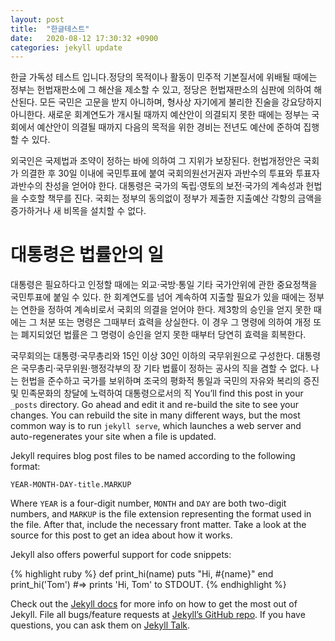 ```yaml
---
layout: post
title:  "한글테스트"
date:   2020-08-12 17:30:32 +0900
categories: jekyll update
---
```

한글 가독성 테스트 입니다.정당의 목적이나 활동이 민주적 기본질서에 위배될 때에는 정부는 헌법재판소에 그 해산을 제소할 수 있고, 정당은 헌법재판소의 심판에 의하여 해산된다. 모든 국민은 고문을 받지 아니하며, 형사상 자기에게 불리한 진술을 강요당하지 아니한다. 새로운 회계연도가 개시될 때까지 예산안이 의결되지 못한 때에는 정부는 국회에서 예산안이 의결될 때까지 다음의 목적을 위한 경비는 전년도 예산에 준하여 집행할 수 있다.

외국인은 국제법과 조약이 정하는 바에 의하여 그 지위가 보장된다. 헌법개정안은 국회가 의결한 후 30일 이내에 국민투표에 붙여 국회의원선거권자 과반수의 투표와 투표자 과반수의 찬성을 얻어야 한다. 대통령은 국가의 독립·영토의 보전·국가의 계속성과 헌법을 수호할 책무를 진다. 국회는 정부의 동의없이 정부가 제출한 지출예산 각항의 금액을 증가하거나 새 비목을 설치할 수 없다.

# 대통령은 법률안의 일
대통령은 필요하다고 인정할 때에는 외교·국방·통일 기타 국가안위에 관한 중요정책을 국민투표에 붙일 수 있다. 한 회계연도를 넘어 계속하여 지출할 필요가 있을 때에는 정부는 연한을 정하여 계속비로서 국회의 의결을 얻어야 한다. 제3항의 승인을 얻지 못한 때에는 그 처분 또는 명령은 그때부터 효력을 상실한다. 이 경우 그 명령에 의하여 개정 또는 폐지되었던 법률은 그 명령이 승인을 얻지 못한 때부터 당연히 효력을 회복한다.

국무회의는 대통령·국무총리와 15인 이상 30인 이하의 국무위원으로 구성한다. 대통령은 국무총리·국무위원·행정각부의 장 기타 법률이 정하는 공사의 직을 겸할 수 없다.
나는 헌법을 준수하고 국가를 보위하며 조국의 평화적 통일과 국민의 자유와 복리의 증진 및 민족문화의 창달에 노력하여 대통령으로서의 직
You’ll find this post in your `_posts` directory. Go ahead and edit it and re-build the site to see your changes. You can rebuild the site in many different ways, but the most common way is to run `jekyll serve`, which launches a web server and auto-regenerates your site when a file is updated.

Jekyll requires blog post files to be named according to the following format:

`YEAR-MONTH-DAY-title.MARKUP`

Where `YEAR` is a four-digit number, `MONTH` and `DAY` are both two-digit numbers, and `MARKUP` is the file extension representing the format used in the file. After that, include the necessary front matter. Take a look at the source for this post to get an idea about how it works.

Jekyll also offers powerful support for code snippets:

{% highlight ruby %}
def print_hi(name)
  puts "Hi, #{name}"
end
print_hi('Tom')
#=> prints 'Hi, Tom' to STDOUT.
{% endhighlight %}

Check out the [Jekyll docs][jekyll-docs] for more info on how to get the most out of Jekyll. File all bugs/feature requests at [Jekyll’s GitHub repo][jekyll-gh]. If you have questions, you can ask them on [Jekyll Talk][jekyll-talk].

[jekyll-docs]: https://jekyllrb.com/docs/home
[jekyll-gh]:   https://github.com/jekyll/jekyll
[jekyll-talk]: https://talk.jekyllrb.com/
